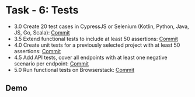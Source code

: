 
# Task - 6: Tests

- 3.0 Create 20 test cases in CypressJS or Selenium (Kotlin, Python, Java, JS, Go, Scala): [Commit]()
- 3.5 Extend functional tests to include at least 50 assertions: [Commit]()
- 4.0 Create unit tests for a previously selected project with at least 50 assertions: [Commit]()
- 4.5 Add API tests, cover all endpoints with at least one negative scenario per endpoint: [Commit]()
- 5.0 Run functional tests on Browserstack: [Commit]()


## Demo
